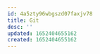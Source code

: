 ```yaml
---
id: 4a5zty96wbgszd07faxjv78
title: Git
desc: ''
updated: 1652404655162
created: 1652404655162
---
```


